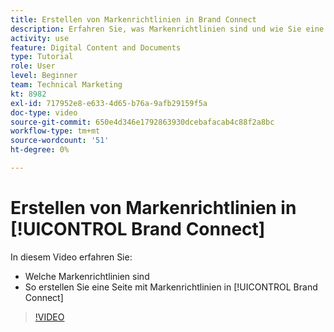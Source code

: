 ```yaml
---
title: Erstellen von Markenrichtlinien in Brand Connect
description: Erfahren Sie, was Markenrichtlinien sind und wie Sie eine Seite mit Markenrichtlinien in Brand Connect erstellen, um [!UICONTROL Workfront DAM].
activity: use
feature: Digital Content and Documents
type: Tutorial
role: User
level: Beginner
team: Technical Marketing
kt: 8982
exl-id: 717952e8-e633-4d65-b76a-9afb29159f5a
doc-type: video
source-git-commit: 650e4d346e1792863930dcebafacab4c88f2a8bc
workflow-type: tm+mt
source-wordcount: '51'
ht-degree: 0%

---
```


# Erstellen von Markenrichtlinien in [!UICONTROL Brand Connect]

In diesem Video erfahren Sie:

* Welche Markenrichtlinien sind
* So erstellen Sie eine Seite mit Markenrichtlinien in [!UICONTROL Brand Connect]

>[!VIDEO](https://video.tv.adobe.com/v/335244/?quality=12&learn=on)
